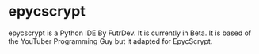 # epycscrypt
epycscrypt is a Python IDE By FutrDev. It is currently in Beta.
It is based of the YouTuber Programming Guy but it adapted for EpycScrypt.
